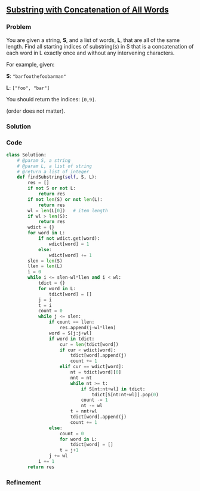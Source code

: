 ## [Substring with Concatenation of All Words](https://leetcode.com/problems/substring-with-concatenation-of-all-words/)

### Problem

You are given a string, __S__, and a list of words, __L__, that are all of the same length. Find all starting indices of substring(s) in S that is a concatenation of each word in L exactly once and without any intervening characters.

For example, given:

__S__: `"barfoothefoobarman"`

__L__: `["foo", "bar"]`

You should return the indices: `[0,9]`.

(order does not matter).

### Solution


### Code

``` Python
class Solution:
    # @param S, a string
    # @param L, a list of string
    # @return a list of integer
    def findSubstring(self, S, L):
        res = []
        if not S or not L:
            return res
        if not len(S) or not len(L):
            return res
        wl = len(L[0])   # item length
        if wl > len(S):
            return res
        wdict = {}
        for word in L:
            if not wdict.get(word):
                wdict[word] = 1
            else:
                wdict[word] += 1
        slen = len(S)
        llen = len(L)
        i = 0
        while i <= slen-wl*llen and i < wl:
            tdict = {}
            for word in L:
                tdict[word] = []
            j = i
            t = i
            count = 0
            while j <= slen:
                if count == llen:
                    res.append(j-wl*llen)
                word = S[j:j+wl]
                if word in tdict:
                    cur = len(tdict[word])
                    if cur < wdict[word]:
                        tdict[word].append(j)
                        count += 1
                    elif cur == wdict[word]:
                        nt = tdict[word][0]
                        nnt = nt
                        while nt >= t:
                            if S[nt:nt+wl] in tdict:
                                tdict[S[nt:nt+wl]].pop(0)
                            count -= 1
                            nt -= wl
                        t = nnt+wl
                        tdict[word].append(j)
                        count += 1
                else:
                    count = 0
                    for word in L:
                        tdict[word] = []
                    t = j+1
                j += wl
            i += 1
        return res
```

### Refinement
